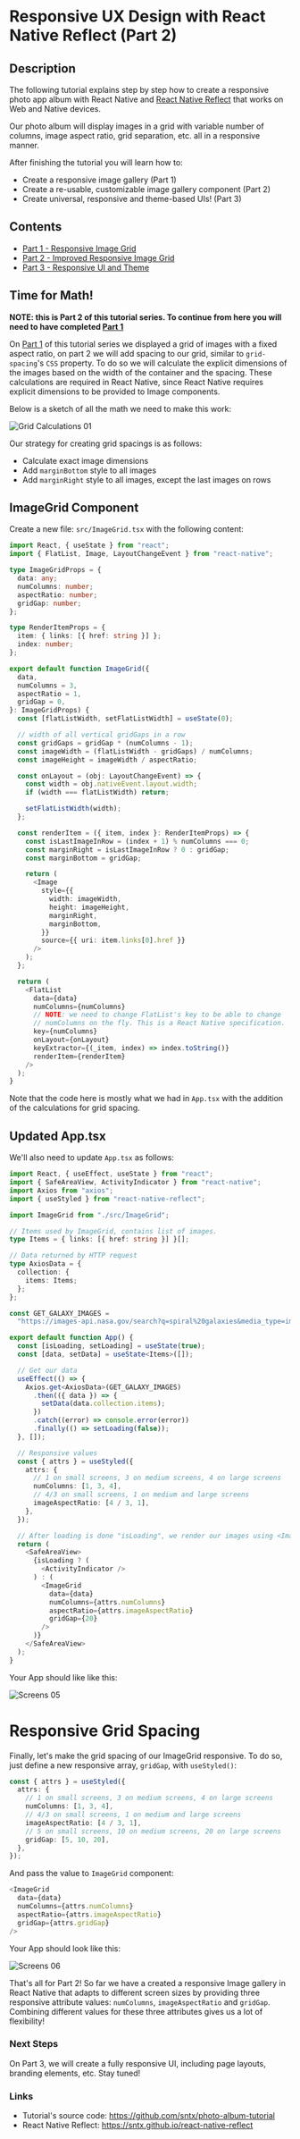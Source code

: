 # Responsive UX Design with React Native Reflect (Part 2)

## Description

The following tutorial explains step by step how to create a responsive photo app album with React Native and [React Native Reflect](https://sntx.github.io/react-native-reflect) that works on Web and Native devices.

Our photo album will display images in a grid with variable number of columns, image aspect ratio, grid separation, etc. all in a responsive manner.

After finishing the tutorial you will learn how to:

- Create a responsive image gallery (Part 1)
- Create a re-usable, customizable image gallery component (Part 2)
- Create universal, responsive and theme-based UIs! (Part 3)

## Contents

- [Part 1 - Responsive Image Grid](./PART1.md)
- [Part 2 - Improved Responsive Image Grid](./PART2.md)
- [Part 3 - Responsive UI and Theme](./PART3.md)

## Time for Math!

**NOTE: this is Part 2 of this tutorial series. To continue from here you will need to have completed [Part 1](./PART1.md)**

On [Part 1](./PART1.md) of this tutorial series we displayed a grid of images with a fixed aspect ratio, on part 2 we will add spacing to our grid, similar to `grid-spacing`'s `CSS` property. To do so we will calculate the explicit dimensions of the images based on the width of the container and the spacing. These calculations are required in React Native, since React Native requires explicit dimensions to be provided to Image components.

Below is a sketch of all the math we need to make this work:

![Grid Calculations 01](https://github.com/sntx/photo-album-tutorial/raw/master/docs/images/grid-calculations-01.jpg)

Our strategy for creating grid spacings is as follows:

- Calculate exact image dimensions
- Add `marginBottom` style to all images
- Add `marginRight` style to all images, except the last images on rows

## ImageGrid Component

Create a new file: `src/ImageGrid.tsx` with the following content:

```typescript
import React, { useState } from "react";
import { FlatList, Image, LayoutChangeEvent } from "react-native";

type ImageGridProps = {
  data: any;
  numColumns: number;
  aspectRatio: number;
  gridGap: number;
};

type RenderItemProps = {
  item: { links: [{ href: string }] };
  index: number;
};

export default function ImageGrid({
  data,
  numColumns = 3,
  aspectRatio = 1,
  gridGap = 0,
}: ImageGridProps) {
  const [flatListWidth, setFlatListWidth] = useState(0);

  // width of all vertical gridGaps in a row
  const gridGaps = gridGap * (numColumns - 1);
  const imageWidth = (flatListWidth - gridGaps) / numColumns;
  const imageHeight = imageWidth / aspectRatio;

  const onLayout = (obj: LayoutChangeEvent) => {
    const width = obj.nativeEvent.layout.width;
    if (width === flatListWidth) return;

    setFlatListWidth(width);
  };

  const renderItem = ({ item, index }: RenderItemProps) => {
    const isLastImageInRow = (index + 1) % numColumns === 0;
    const marginRight = isLastImageInRow ? 0 : gridGap;
    const marginBottom = gridGap;

    return (
      <Image
        style={{
          width: imageWidth,
          height: imageHeight,
          marginRight,
          marginBottom,
        }}
        source={{ uri: item.links[0].href }}
      />
    );
  };

  return (
    <FlatList
      data={data}
      numColumns={numColumns}
      // NOTE: we need to change FlatList's key to be able to change
      // numColumns on the fly. This is a React Native specification.
      key={numColumns}
      onLayout={onLayout}
      keyExtractor={(_item, index) => index.toString()}
      renderItem={renderItem}
    />
  );
}
```

Note that the code here is mostly what we had in `App.tsx` with the addition of the calculations for grid spacing.

## Updated App.tsx

We'll also need to update `App.tsx` as follows:

```typescript
import React, { useEffect, useState } from "react";
import { SafeAreaView, ActivityIndicator } from "react-native";
import Axios from "axios";
import { useStyled } from "react-native-reflect";

import ImageGrid from "./src/ImageGrid";

// Items used by ImageGrid, contains list of images.
type Items = { links: [{ href: string }] }[];

// Data returned by HTTP request
type AxiosData = {
  collection: {
    items: Items;
  };
};

const GET_GALAXY_IMAGES =
  "https://images-api.nasa.gov/search?q=spiral%20galaxies&media_type=image";

export default function App() {
  const [isLoading, setLoading] = useState(true);
  const [data, setData] = useState<Items>([]);

  // Get our data
  useEffect(() => {
    Axios.get<AxiosData>(GET_GALAXY_IMAGES)
      .then(({ data }) => {
        setData(data.collection.items);
      })
      .catch((error) => console.error(error))
      .finally(() => setLoading(false));
  }, []);

  // Responsive values
  const { attrs } = useStyled({
    attrs: {
      // 1 on small screens, 3 on medium screens, 4 on large screens
      numColumns: [1, 3, 4],
      // 4/3 on small screens, 1 on medium and large screens
      imageAspectRatio: [4 / 3, 1],
    },
  });

  // After loading is done "isLoading", we render our images using <ImageGrid/>
  return (
    <SafeAreaView>
      {isLoading ? (
        <ActivityIndicator />
      ) : (
        <ImageGrid
          data={data}
          numColumns={attrs.numColumns}
          aspectRatio={attrs.imageAspectRatio}
          gridGap={20}
        />
      )}
    </SafeAreaView>
  );
}
```

Your App should like like this:

![Screens 05](https://github.com/sntx/photo-album-tutorial/raw/master/docs/screenshots/screens-05.jpg)


# Responsive Grid Spacing

Finally, let's make the grid spacing of our ImageGrid responsive. To do so, just define a new responsive array, `gridGap`, with `useStyled()`:

```typescript
const { attrs } = useStyled({
  attrs: {
    // 1 on small screens, 3 on medium screens, 4 on large screens
    numColumns: [1, 3, 4],
    // 4/3 on small screens, 1 on medium and large screens
    imageAspectRatio: [4 / 3, 1],
    // 5 on small screens, 10 on medium screens, 20 on large screens
    gridGap: [5, 10, 20],
  },
});
```

And pass the value to `ImageGrid` component:

```typescript
<ImageGrid
  data={data}
  numColumns={attrs.numColumns}
  aspectRatio={attrs.imageAspectRatio}
  gridGap={attrs.gridGap}
/>
```

Your App should look like this:

![Screens 06](https://github.com/sntx/photo-album-tutorial/raw/master/docs/screenshots/screens-06.jpg)

That's all for Part 2! So far we have a created a responsive Image gallery in React Native that adapts to different screen sizes by providing three responsive attribute values: `numColumns`, `imageAspectRatio` and `gridGap`. Combining different values for these three attributes gives us a lot of flexibility!

### Next Steps

On Part 3, we will create a fully responsive UI, including page layouts, branding elements, etc. Stay tuned!

### Links

- Tutorial's source code: https://github.com/sntx/photo-album-tutorial
- React Native Reflect: https://sntx.github.io/react-native-reflect
